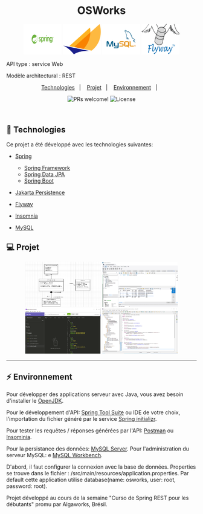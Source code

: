 <h1 align="center">OSWorks</h1>

<p align="center">
   <img alt="Spring" title="Spring" width="100" height="80" src=".github/logoSpring.png" />
   <img alt="Jakarta" title="Jakarta" width="100" height="80" src=".github/logoJakarta.png" />
   <img alt="MySQL" title="MySQL" width="100" height="80" src=".github/logoMySQL.png" />
   <img alt="Flyway" title="Flyway" width="100" height="80" src=".github/logoFlyway.png" />
</p>

<p> API type : service Web </p>
<p> Modèle architectural : REST </p>

<p align="center">
  <a href="#-technologies">Technologies</a>&nbsp;&nbsp;&nbsp;|&nbsp;&nbsp;&nbsp;
  <a href="#-projet">Projet</a>&nbsp;&nbsp;&nbsp;|&nbsp;&nbsp;&nbsp;
  <a href="#-environnement">Environnement</a>&nbsp;&nbsp;&nbsp;|&nbsp;&nbsp;&nbsp;
</p>

<p align="center">
 <img src="https://img.shields.io/static/v1?label=PRs&message=welcome&color=15C3D6&labelColor=000000" alt="PRs welcome!" />
 <img alt="License" src="https://img.shields.io/static/v1?label=license&message=MIT&color=15C3D6&labelColor=000000">
</p>

<br>

## 🚀 Technologies

Ce projet a été développé avec les technologies suivantes:

- [Spring](https://spring.io/)
  - [Spring Framework](https://spring.io/projects/spring-framework/)
  - [Spring Data JPA](https://spring.io/projects/spring-data-jpa/)
  - [Spring Boot](https://spring.io/projects/spring-boot/)

- [Jakarta Persistence](https://jakarta.ee/projects/)
- [Flyway](https://flywaydb.org/)
- [Insomnia](https://insomnia.rest/download/)
- [MySQL](https://www.mysql.com/)
  

## 💻 Projet

<p align="center">
   <img alt="UML" title="UML" width="200" height="120" src=".github/CaptureUML.PNG" />
   <img alt="MySQL" title="MySQL" width="200" height="120" src=".github/CaptureMySQLOSWorks.PNG" />
   <img alt="Insominia" title="Insomnia" width="200" height="120" src=".github/CaptureInsomniaOSWorks.PNG" />
   <img alt="Eclipse" title="Eclipse" width="200" height="120" src=".github/Capture_Osworks.PNG" />
</p>

---

## ⚡ Environnement

Pour développer des applications serveur avec Java, vous avez besoin d'installer le [OpenJDK](https://jdk.java.net/).

Pour le développement d'API:  [Spring Tool Suite](https://spring.io/tools/) ou IDE de votre choix, l'importation du fichier généré par le service [Spring initializr](https://start.spring.io/).

Pour tester les requêtes / réponses générées par l'API: [Postman](https://www.postman.com/downloads/) ou [Insominia](https://insomnia.rest/download/).

Pour la persistance des données: [MySQL Server](https://dev.mysql.com/downloads/mysql/).
Pour l'administration du serveur MySQL: e [MySQL Workbench](https://dev.mysql.com/downloads/workbench/).

D'abord, il faut configurer la connexion avec la base de données. Properties se trouve dans le fichier : /src/main/resources/application.properties.
Par default cette application utilise database(name: osworks, user: root, password: root).


Projet développé au cours de la semaine "Curso de Spring REST pour les débutants" promu par Algaworks, Brésil.
